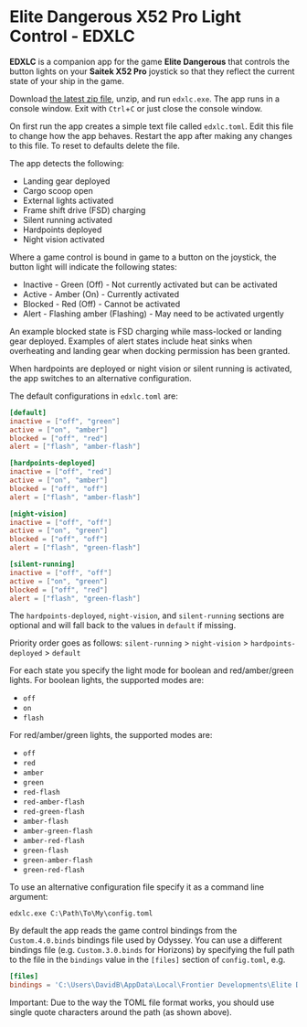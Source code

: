 # Elite Dangerous X52 Pro Light Control - EDXLC

**EDXLC** is a companion app for the game **Elite Dangerous** that controls the
button lights on your **Saitek X52 Pro** joystick so that they reflect the
current state of your ship in the game.

Download [the latest zip file][download], unzip, and run `edxlc.exe`. The app
runs in a console window. Exit with `Ctrl`+`C` or just close the console
window.

[download]: https://github.com/andrewdsmith/edxlc/releases/download/v1.12/edxlc_v1.12.zip

On first run the app creates a simple text file called `edxlc.toml`. Edit this
file to change how the app behaves. Restart the app after making any changes to
this file. To reset to defaults delete the file.

The app detects the following:

- Landing gear deployed
- Cargo scoop open
- External lights activated
- Frame shift drive (FSD) charging
- Silent running activated
- Hardpoints deployed
- Night vision activated

Where a game control is bound in game to a button on the joystick, the button
light will indicate the following states:

- Inactive - Green (Off) - Not currently activated but can be activated
- Active - Amber (On) - Currently activated
- Blocked - Red (Off) - Cannot be activated
- Alert - Flashing amber (Flashing) - May need to be activated urgently

An example blocked state is FSD charging while mass-locked or landing gear
deployed. Examples of alert states include heat sinks when overheating and
landing gear when docking permission has been granted.

When hardpoints are deployed or night vision or silent running is activated, the app switches to
an alternative configuration.

The default configurations in `edxlc.toml` are:

```toml
[default]
inactive = ["off", "green"]
active = ["on", "amber"]
blocked = ["off", "red"]
alert = ["flash", "amber-flash"]

[hardpoints-deployed]
inactive = ["off", "red"]
active = ["on", "amber"]
blocked = ["off", "off"]
alert = ["flash", "amber-flash"]

[night-vision]
inactive = ["off", "off"]
active = ["on", "green"]
blocked = ["off", "off"]
alert = ["flash", "green-flash"]

[silent-running]
inactive = ["off", "off"]
active = ["on", "green"]
blocked = ["off", "red"]
alert = ["flash", "green-flash"]
```

The `hardpoints-deployed`, `night-vision`, and `silent-running` sections are optional and will
fall back to the values in `default` if missing. 

Priority order goes as follows: `silent-running` > `night-vision` > `hardpoints-deployed` > `default`

For each state you specify the light mode for boolean and red/amber/green
lights. For boolean lights, the supported modes are:

- `off`
- `on`
- `flash`

For red/amber/green lights, the supported modes are:

- `off`
- `red`
- `amber`
- `green`
- `red-flash`
- `red-amber-flash`
- `red-green-flash`
- `amber-flash`
- `amber-green-flash`
- `amber-red-flash`
- `green-flash`
- `green-amber-flash`
- `green-red-flash`

To use an alternative configuration file specify it as a command line argument:

```
edxlc.exe C:\Path\To\My\config.toml
```

By default the app reads the game control bindings from the `Custom.4.0.binds`
bindings file used by Odyssey. You can use a different bindings file (e.g.
`Custom.3.0.binds` for Horizons) by specifying the full path to the file in the
`bindings` value in the `[files]` section of `config.toml`, e.g.

```toml
[files]
bindings = 'C:\Users\DavidB\AppData\Local\Frontier Developments\Elite Dangerous\Options\Bindings\Custom.3.0.binds'
```

Important: Due to the way the TOML file format works, you should use single
quote characters around the path (as shown above).